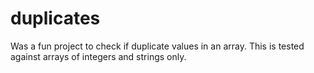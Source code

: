 # duplicates

Was a fun project to check if duplicate values in an array. This is tested against arrays of integers and strings only. 
